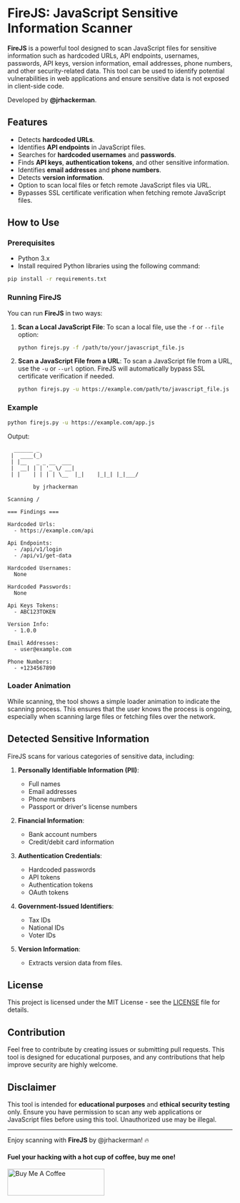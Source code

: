 
# FireJS: JavaScript Sensitive Information Scanner

**FireJS** is a powerful tool designed to scan JavaScript files for sensitive information such as hardcoded URLs, API endpoints, usernames, passwords, API keys, version information, email addresses, phone numbers, and other security-related data. This tool can be used to identify potential vulnerabilities in web applications and ensure sensitive data is not exposed in client-side code.

Developed by **@jrhackerman**.

## Features

- Detects **hardcoded URLs**.
- Identifies **API endpoints** in JavaScript files.
- Searches for **hardcoded usernames** and **passwords**.
- Finds **API keys**, **authentication tokens**, and other sensitive information.
- Identifies **email addresses** and **phone numbers**.
- Detects **version information**.
- Option to scan local files or fetch remote JavaScript files via URL.
- Bypasses SSL certificate verification when fetching remote JavaScript files.

## How to Use

### Prerequisites

- Python 3.x
- Install required Python libraries using the following command:

```bash
pip install -r requirements.txt
```

### Running FireJS

You can run **FireJS** in two ways:

1. **Scan a Local JavaScript File**:
   To scan a local file, use the `-f` or `--file` option:
   
   ```bash
   python firejs.py -f /path/to/your/javascript_file.js
   ```

2. **Scan a JavaScript File from a URL**:
   To scan a JavaScript file from a URL, use the `-u` or `--url` option. FireJS will automatically bypass SSL certificate verification if needed.
   
   ```bash
   python firejs.py -u https://example.com/path/to/javascript_file.js
   ```

### Example

```bash
python firejs.py -u https://example.com/app.js
```

Output:
```plaintext
  ______ _           
 |  ____(_)          
 | |__   _ _ __  ___ 
 |  __| | | '_ \/ __|
 | |    | | | | \__  |_|    |_|_| |_|___/

        by jrhackerman

Scanning /

=== Findings ===

Hardcoded Urls:
  - https://example.com/api

Api Endpoints:
  - /api/v1/login
  - /api/v1/get-data

Hardcoded Usernames:
  None

Hardcoded Passwords:
  None

Api Keys Tokens:
  - ABC123TOKEN

Version Info:
  - 1.0.0

Email Addresses:
  - user@example.com

Phone Numbers:
  - +1234567890
```

### Loader Animation

While scanning, the tool shows a simple loader animation to indicate the scanning process. This ensures that the user knows the process is ongoing, especially when scanning large files or fetching files over the network.

## Detected Sensitive Information

FireJS scans for various categories of sensitive data, including:

1. **Personally Identifiable Information (PII)**:
   - Full names
   - Email addresses
   - Phone numbers
   - Passport or driver's license numbers

2. **Financial Information**:
   - Bank account numbers
   - Credit/debit card information

3. **Authentication Credentials**:
   - Hardcoded passwords
   - API tokens
   - Authentication tokens
   - OAuth tokens

4. **Government-Issued Identifiers**:
   - Tax IDs
   - National IDs
   - Voter IDs

5. **Version Information**:
   - Extracts version data from files.

## License

This project is licensed under the MIT License - see the [LICENSE](LICENSE) file for details.

## Contribution

Feel free to contribute by creating issues or submitting pull requests. This tool is designed for educational purposes, and any contributions that help improve security are highly welcome.

## Disclaimer

This tool is intended for **educational purposes** and **ethical security testing** only. Ensure you have permission to scan any web applications or JavaScript files before using this tool. Unauthorized use may be illegal.

---

Enjoy scanning with **FireJS** by @jrhackerman! 🔥

####  Fuel your hacking with a hot cup of coffee, buy me one!
<a href="https://www.buymeacoffee.com/PsyberBook" target="_blank"><img src="https://cdn.buymeacoffee.com/buttons/v2/default-yellow.png" alt="Buy Me A Coffee" style="height: 60px !important;width: 217px !important;" ></a>
